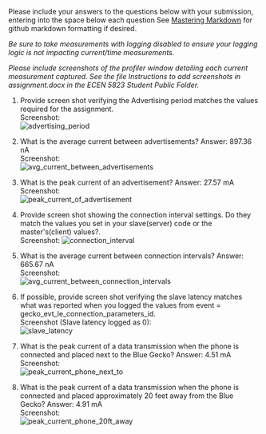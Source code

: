 Please include your answers to the questions below with your submission, entering into the space below each question
See [Mastering Markdown](https://guides.github.com/features/mastering-markdown/) for github markdown formatting if desired.

*Be sure to take measurements with logging disabled to ensure your logging logic is not impacting current/time measurements.*

*Please include screenshots of the profiler window detailing each current measurement captured.  See the file Instructions to add screenshots in assignment.docx in the ECEN 5823 Student Public Folder.*

1. Provide screen shot verifying the Advertising period matches the values required for the assignment.
   <br>Screenshot:  
   ![advertising_period](https://github.com/CU-ECEN-5823/ecen5823-assignment5-vido2373/blob/master/questions/Assignment5-Screenshots/advertising_period.PNG)  

2. What is the average current between advertisements?
   Answer: 897.36 nA
   <br>Screenshot:  
   ![avg_current_between_advertisements](https://github.com/CU-ECEN-5823/ecen5823-assignment5-vido2373/blob/master/questions/Assignment5-Screenshots/avg_current_between_advertisements.PNG)  

3. What is the peak current of an advertisement? 
   Answer: 27.57 mA
   <br>Screenshot:  
   ![peak_current_of_advertisement](https://github.com/CU-ECEN-5823/ecen5823-assignment5-vido2373/blob/master/questions/Assignment5-Screenshots/peak_current_of_advertisement.PNG)  

4. Provide screen shot showing the connection interval settings. Do they match the values you set in your slave(server) code or the master's(client) values?.
   <br>Screenshot: 
   ![connection_interval](https://github.com/CU-ECEN-5823/ecen5823-assignment5-vido2373/blob/master/questions/Assignment5-Screenshots/connection_interval.PNG)  

5. What is the average current between connection intervals?
   Answer: 665.67 nA
   <br>Screenshot:  
   ![avg_current_between_connection_intervals](https://github.com/CU-ECEN-5823/ecen5823-assignment5-vido2373/blob/master/questions/Assignment5-Screenshots/avg_current_between_connection_intervals.PNG)  

6. If possible, provide screen shot verifying the slave latency matches what was reported when you logged the values from event = gecko_evt_le_connection_parameters_id. 
   <br>Screenshot (Slave latency logged as 0):  
   ![slave_latency](https://github.com/CU-ECEN-5823/ecen5823-assignment5-vido2373/blob/master/questions/Assignment5-Screenshots/slave_latency.PNG)  

7. What is the peak current of a data transmission when the phone is connected and placed next to the Blue Gecko? 
   Answer: 4.51 mA
   <br>Screenshot:  
   ![peak_current_phone_next_to](https://github.com/CU-ECEN-5823/ecen5823-assignment5-vido2373/blob/master/questions/Assignment5-Screenshots/peak_current_phone_next_to.PNG)  
   
8. What is the peak current of a data transmission when the phone is connected and placed approximately 20 feet away from the Blue Gecko? 
   Answer: 4.91 mA
   <br>Screenshot:  
   ![peak_current_phone_20ft_away](https://github.com/CU-ECEN-5823/ecen5823-assignment5-vido2373/blob/master/questions/Assignment5-Screenshots/peak_current_phone_20ft_away.PNG)  
   
